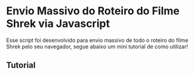 # Envio Massivo do Roteiro do Filme Shrek via Javascript

Esse script foi desenvolvido para envio massivo de todo o roteiro do filme Shrek pelo seu navegador, segue abaixo um mini tutorial de como utilizar!

## Tutorial